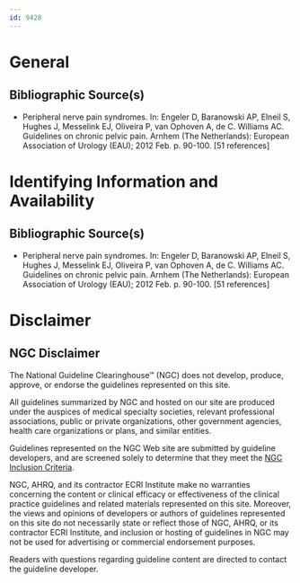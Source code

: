 ```yaml
---
id: 9428
---
```


# General

## Bibliographic Source(s)

- Peripheral nerve pain syndromes. In: Engeler D, Baranowski AP, Elneil S, Hughes J, Messelink EJ, Oliveira P, van Ophoven A, de C. Williams AC. Guidelines on chronic pelvic pain. Arnhem (The Netherlands): European Association of Urology (EAU); 2012 Feb. p. 90-100. [51 references]

# Identifying Information and Availability

## Bibliographic Source(s)

- Peripheral nerve pain syndromes. In: Engeler D, Baranowski AP, Elneil S, Hughes J, Messelink EJ, Oliveira P, van Ophoven A, de C. Williams AC. Guidelines on chronic pelvic pain. Arnhem (The Netherlands): European Association of Urology (EAU); 2012 Feb. p. 90-100. [51 references]

# Disclaimer

## NGC Disclaimer

The National Guideline Clearinghouse™ (NGC) does not develop, produce, approve, or endorse the guidelines represented on this site.

All guidelines summarized by NGC and hosted on our site are produced under the auspices of medical specialty societies, relevant professional associations, public or private organizations, other government agencies, health care organizations or plans, and similar entities.

Guidelines represented on the NGC Web site are submitted by guideline developers, and are screened solely to determine that they meet the [NGC Inclusion Criteria](/help-and-about/summaries/inclusion-criteria).

NGC, AHRQ, and its contractor ECRI Institute make no warranties concerning the content or clinical efficacy or effectiveness of the clinical practice guidelines and related materials represented on this site. Moreover, the views and opinions of developers or authors of guidelines represented on this site do not necessarily state or reflect those of NGC, AHRQ, or its contractor ECRI Institute, and inclusion or hosting of guidelines in NGC may not be used for advertising or commercial endorsement purposes.

Readers with questions regarding guideline content are directed to contact the guideline developer.

